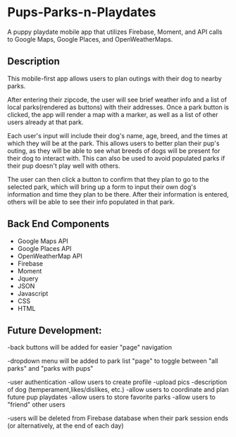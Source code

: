 # Pups-Parks-n-Playdates

A puppy playdate mobile app that utilizes Firebase, Moment, and API calls to Google Maps, Google Places, and OpenWeatherMaps.


## Description

   This mobile-first app allows users to plan outings with their dog to nearby parks.

   After entering their zipcode, the user will see brief weather info and a list of local parks(rendered as buttons) with their addresses.  Once a park button is clicked, the app will render a map with a marker, as well as a list of other users already at that park.

   Each user's input will include their dog's name, age, breed, and the times at which they will be at the park.  This allows users to better plan their pup's outing, as they will be able to see what breeds of dogs will be present for their dog to interact with. This can also be used to avoid populated parks if their pup doesn't play well with others.

   The user can then click a button to confirm that they plan to go to the selected park, which will bring up a form to input their own dog's information and time they plan to be there.  After their information is entered, others will be able to see their info populated in that park.

## Back End Components

 - Google Maps API
 - Google Places API
 - OpenWeatherMap API
 - Firebase
 - Moment
 - Jquery
 - JSON
 - Javascript
 - CSS
 - HTML

## Future Development:

 -back buttons will be added for easier "page" navigation
 
 -dropdown menu will be added to park list "page" to toggle between "all parks" and "parks with pups"
 
 -user authentication
      -allow users to create profile
      -upload pics
      -description of dog (temperament,likes/dislikes, etc.)
      -allow users to coordinate and plan future pup playdates
      -allow users to store favorite parks
      -allow users to "friend" other users
      
-users will be deleted from Firebase database when their park session ends (or alternatively, at the end of each day)
